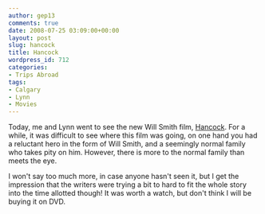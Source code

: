 ```yaml
---
author: gep13
comments: true
date: 2008-07-25 03:09:00+00:00
layout: post
slug: hancock
title: Hancock
wordpress_id: 712
categories:
- Trips Abroad
tags:
- Calgary
- Lynn
- Movies
---
```


Today, me and Lynn went to see the new Will Smith film, [Hancock](http://www.imdb.com/title/tt0448157/). For a while, it was difficult to see where this film was going, on one hand you had a reluctant hero in the form of Will Smith, and a seemingly normal family who takes pity on him. However, there is more to the normal family than meets the eye.

 

I won't say too much more, in case anyone hasn't seen it, but I get the impression that the writers were trying a bit to hard to fit the whole story into the time allotted though! It was worth a watch, but don't think I will be buying it on DVD.
